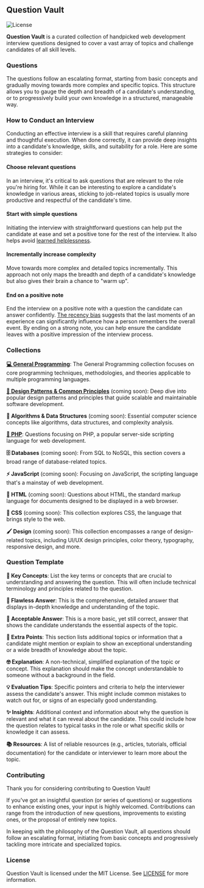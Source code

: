 ## Question Vault

![License](https://img.shields.io/badge/license-MIT-blue.svg)

**Question Vault** is a curated collection of handpicked web development
interview questions designed to cover a vast array of topics and challenge
candidates of all skill levels.

### Questions

The questions follow an escalating format, starting from basic concepts and
gradually moving towards more complex and specific topics. This structure allows
you to gauge the depth and breadth of a candidate's understanding, or to
progressively build your own knowledge in a structured, manageable way.

### How to Conduct an Interview

Conducting an effective interview is a skill that requires careful planning and
thoughtful execution. When done correctly, it can provide deep insights into a
candidate's knowledge, skills, and suitability for a role. Here are some
strategies to consider:

#### Choose relevant questions

In an interview, it's critical to ask questions that are relevant to the role
you're hiring for. While it can be interesting to explore a candidate's
knowledge in various areas, sticking to job-related topics is usually more
productive and respectful of the candidate's time.

#### Start with simple questions

Initiating the interview with straightforward questions can help put the
candidate at ease and set a positive tone for the rest of the interview. It also
helps avoid
[learned helplessness](https://en.wikipedia.org/wiki/Learned_helplessness).

#### Incrementally increase complexity

Move towards more complex and detailed topics incrementally. This approach not
only maps the breadth and depth of a candidate's knowledge but also gives their
brain a chance to "warm up".

#### End on a positive note

End the interview on a positive note with a question the candidate can answer
confidently. [The recency bias](https://en.wikipedia.org/wiki/Recency_bias)
suggests that the last moments of an experience can significantly influence how
a person remembers the overall event. By ending on a strong note, you can help
ensure the candidate leaves with a positive impression of the interview process.

### Collections

**[💻 General Programming](/programming/README.md)**: The General Programming
collection focuses on core programming techniques, methodologies, and theories
applicable to multiple programming languages.

**[🧩 Design Patterns & Common Principles](/patterns/README.md)** (coming soon):
Deep dive into popular design patterns and principles that guide scalable and
maintainable software development.

**🧠 Algorithms & Data Structures** (coming soon):
Essential computer science concepts like algorithms, data structures, and
complexity analysis.

**[🐘 PHP](/php/README.md)**: Questions focusing on PHP, a popular server-side
scripting language for web development.

**🗄️ Databases** (coming soon): From SQL to NoSQL, this
section covers a broad range of database-related topics.

**⚡ JavaScript** (coming soon): Focusing on JavaScript,
the scripting language that's a mainstay of web development.

**📝 HTML** (coming soon): Questions about HTML, the standard
markup language for documents designed to be displayed in a web browser.

**🎨 CSS** (coming soon): This collection explores CSS, the
language that brings style to the web.

**🖌️ Design** (coming soon): This collection encompasses a
range of design-related topics, including UI/UX design principles, color theory,
typography, responsive design, and more.

### Question Template

**🎯 Key Concepts**: List the key terms or concepts that are crucial to
understanding and answering the question. This will often include technical
terminology and principles related to the question.

**👑 Flawless Answer**: This is the comprehensive, detailed answer that displays
in-depth knowledge and understanding of the topic.

**🌿 Acceptable Answer**: This is a more basic, yet still correct, answer that
shows the candidate understands the essential aspects of the topic.

**💎 Extra Points**: This section lists additional topics or information that a
candidate might mention or explain to show an exceptional understanding or a
wide breadth of knowledge about the topic.

**🤓 Explanation**: A non-technical, simplified explanation of the topic or
concept. This explanation should make the concept understandable to someone
without a background in the field.

**💡 Evaluation Tips**: Specific pointers and criteria to help the interviewer
assess the candidate's answer. This might include common mistakes to watch out
for, or signs of an especially good understanding.

**✨ Insights**: Additional context and information about why the question is
relevant and what it can reveal about the candidate. This could include how the
question relates to typical tasks in the role or what specific skills or
knowledge it can assess.

**📚 Resources**: A list of reliable resources (e.g., articles, tutorials,
official documentation) for the candidate or interviewer to learn more about the
topic.

### Contributing

Thank you for considering contributing to Question Vault!

If you've got an insightful question (or series of questions) or suggestions to
enhance existing ones, your input is highly welcomed. Contributions can range
from the introduction of new questions, improvements to existing ones, or the
proposal of entirely new topics.

In keeping with the philosophy of the Question Vault, all questions should
follow an escalating format, initiating from basic concepts and progressively
tackling more intricate and specialized topics.

### License

Question Vault is licensed under the MIT License. See [LICENSE](LICENSE) for
more information.
